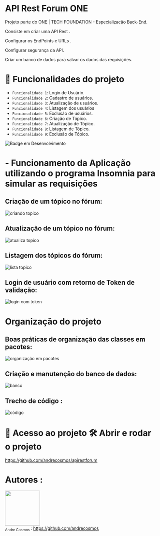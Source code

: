 # API Rest Forum ONE 

Projeto parte do ONE | TECH FOUNDATION - Especializacão Back-End.

Consiste em criar uma API Rest .

Configurar os EndPoints e URLs .

Configurar segurança da API.

Criar um banco de dados para salvar os dados das requisições.





# :hammer: Funcionalidades do projeto
- `Funcionalidade 1`: Login de Usuário.
- `Funcionalidade 2`: Cadastro de usuários.
- `Funcionalidade 3`: Atualização de usuários.
- `Funcionalidade 4`: Listagem dos usuários
- `Funcionalidade 5`: Exclusão de usuários.
- `Funcionalidade 6`: Criação de Tópico.
- `Funcionalidade 7`: Atualização de Tópico.
- `Funcionalidade 8`: Listagem de Tópico.
- `Funcionalidade 9`: Exclusão de Tópico.

![Badge em Desenvolvimento](http://img.shields.io/static/v1?label=STATUS&message=CONCLUÍDO&color=GREEN&style=for-the-badge)


# - Funcionamento da Aplicação utilizando o programa Insomnia para simular as requisições
## Criação de um tópico no fórum:

![criando topico](https://github.com/user-attachments/assets/d3a6c771-cc2c-4935-8870-6fcc39d8fa33)

## Atualização de um tópico no fórum:

![atualiza topico](https://github.com/user-attachments/assets/3345b597-5dfa-4117-945e-3a73fe0adc63)

## Listagem dos tópicos do fórum:

![lista topico](https://github.com/user-attachments/assets/87f32ac7-a1d8-45bc-897a-11ab0d125bce)

## Login de usuário com retorno de Token de validação:

![login com token](https://github.com/user-attachments/assets/911a5d10-b19b-43ac-ad6d-f98b6611b606)


# Organização do projeto

## Boas práticas de organização das classes em pacotes:

![organização em pacotes](https://github.com/user-attachments/assets/8c5a1e4d-f2a2-49f6-b054-97c75e6eab4e)

## Criação e manutenção do banco de dados:

![banco](https://github.com/user-attachments/assets/fe46177b-c85e-443a-9426-094c521ff3d2)

## Trecho de código :

![código](https://github.com/user-attachments/assets/6ad7069b-e7b1-4fb6-a2d0-0d3b7420abdd)


# 📁 Acesso ao projeto 🛠️ Abrir e rodar o projeto
https://github.com/andrecosmos/apirestforum

# Autores : 


<img loading="lazy" src="https://github.com/user-attachments/assets/35e29034-3bcb-4bda-8634-adf264a9a9da" width=115><br><sub>Andre Cosmos</sub> : https://github.com/andrecosmos
